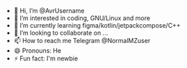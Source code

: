 - 👋 Hi, I’m @AvrUsername
- 👀 I’m interested in coding, GNU/Linux and more
- 🌱 I’m currently learning figma/kotlin/jetpackcompose/C++
- 💞️ I’m looking to collaborate on ...
- 📫 How to reach me Telegram @NormalMZuser
- 😄 Pronouns: He
- ⚡ Fun fact: I'm newbie 
